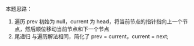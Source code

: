 本题思路：

1. 遍历
   prev 初始为 null，current 为 head，将当前节点的指针指向上一个节点，然后顺位移动当前节点和下一个节点
2. 尾递归
   与遍历解法相同，简化了 prev = current，current = next;
